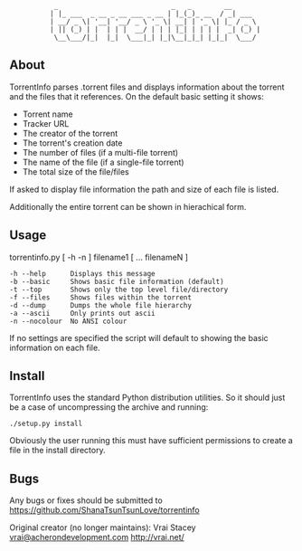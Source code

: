                _                            _   _        __
              | |_ ___  _ __ _ __ ___ _ __ | |_(_)_ __  / _| ___
              | __/ _ \| '__| '__/ _ \ '_ \| __| | '_ \| |_ / _ \
              | || (_) | |  | | |  __/ | | | |_| | | | |  _| (_) |
               \__\___/|_|  |_|  \___|_| |_|\__|_|_| |_|_|  \___/



About
-----

TorrentInfo parses .torrent files and displays information about the torrent
and the files that it references. On the default basic setting it shows:

 - Torrent name
 - Tracker URL
 - The creator of the torrent
 - The torrent's creation date
 - The number of files (if a multi-file torrent)
 - The name of the file (if a single-file torrent)
 - The total size of the file/files

If asked to display file information the path and size of each file is
listed.

Additionally the entire torrent can be shown in hierachical form.

Usage
-----

torrentinfo.py [ -h -n ] filename1 [ ... filenameN ]

    -h --help      Displays this message
    -b --basic     Shows basic file information (default)
    -t --top       Shows only the top level file/directory
    -f --files     Shows files within the torrent
    -d --dump      Dumps the whole file hierarchy
    -a --ascii     Only prints out ascii
    -n --nocolour  No ANSI colour


If no settings are specified the script will default to showing the basic
information on each file.

Install
------

TorrentInfo uses the standard Python distribution utilities. So it should just
be a case of uncompressing the archive and running:

    ./setup.py install

Obviously the user running this must have sufficient permissions to create a
file in the install directory.

Bugs
----

Any bugs or fixes should be submitted to
https://github.com/ShanaTsunTsunLove/torrentinfo

Original creator (no longer maintains):
Vrai Stacey <vrai@acherondevelopment.com>
http://vrai.net/
